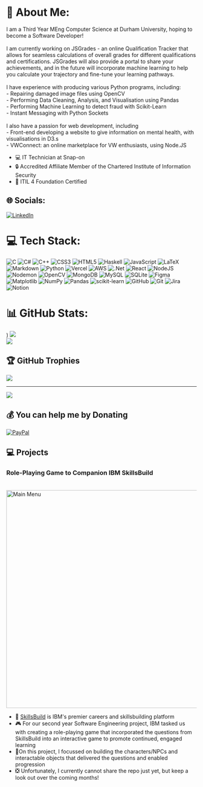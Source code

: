 # 💫 About Me:
I am a Third Year MEng Computer Science at Durham University, hoping to become a Software Developer!<br><br>I am currently working on JSGrades - an online Qualification Tracker that allows for seamless calculations of overall grades for different qualifications and certifications. JSGrades will also provide a portal to share your achievements, and in the future will incorporate machine learning to help you calculate your trajectory and fine-tune your learning pathways.<br><br> I have experience with producing various Python programs, including:<br>- Repairing damaged image files using OpenCV<br>- Performing Data Cleaning, Analysis, and Visualisation using Pandas<br>- Performing Machine Learning to detect fraud with Scikit-Learn<br>- Instant Messaging with Python Sockets<br><br> I also have a passion for web development, including<br>- Front-end developing a website to give information on mental health, with visualisations in D3.s<br>- VWConnect: an online marketplace for VW enthusiasts, using Node.JS

- 💻 IT Technician at Snap-on
- :lock: Accredited Affiliate Member of the Chartered Institute of Information Security
- :paperclip: ITIL 4 Foundation Certified


## 🌐 Socials:
[![LinkedIn](https://img.shields.io/badge/LinkedIn-%230077B5.svg?logo=linkedin&logoColor=white)](https://linkedin.com/in/jamesduxbury03) 

# 💻 Tech Stack:
![C](https://img.shields.io/badge/c-%2300599C.svg?style=for-the-badge&logo=c&logoColor=white) ![C#](https://img.shields.io/badge/c%23-%23239120.svg?style=for-the-badge&logo=csharp&logoColor=white) ![C++](https://img.shields.io/badge/c++-%2300599C.svg?style=for-the-badge&logo=c%2B%2B&logoColor=white) ![CSS3](https://img.shields.io/badge/css3-%231572B6.svg?style=for-the-badge&logo=css3&logoColor=white) ![HTML5](https://img.shields.io/badge/html5-%23E34F26.svg?style=for-the-badge&logo=html5&logoColor=white) ![Haskell](https://img.shields.io/badge/Haskell-5e5086?style=for-the-badge&logo=haskell&logoColor=white) ![JavaScript](https://img.shields.io/badge/javascript-%23323330.svg?style=for-the-badge&logo=javascript&logoColor=%23F7DF1E) ![LaTeX](https://img.shields.io/badge/latex-%23008080.svg?style=for-the-badge&logo=latex&logoColor=white) ![Markdown](https://img.shields.io/badge/markdown-%23000000.svg?style=for-the-badge&logo=markdown&logoColor=white) ![Python](https://img.shields.io/badge/python-3670A0?style=for-the-badge&logo=python&logoColor=ffdd54) ![Vercel](https://img.shields.io/badge/vercel-%23000000.svg?style=for-the-badge&logo=vercel&logoColor=white) ![AWS](https://img.shields.io/badge/AWS-%23FF9900.svg?style=for-the-badge&logo=amazon-aws&logoColor=white) ![.Net](https://img.shields.io/badge/.NET-5C2D91?style=for-the-badge&logo=.net&logoColor=white) ![React](https://img.shields.io/badge/react-%2320232a.svg?style=for-the-badge&logo=react&logoColor=%2361DAFB) ![NodeJS](https://img.shields.io/badge/node.js-6DA55F?style=for-the-badge&logo=node.js&logoColor=white) ![Nodemon](https://img.shields.io/badge/NODEMON-%23323330.svg?style=for-the-badge&logo=nodemon&logoColor=%BBDEAD) ![OpenCV](https://img.shields.io/badge/opencv-%23white.svg?style=for-the-badge&logo=opencv&logoColor=white) ![MongoDB](https://img.shields.io/badge/MongoDB-%234ea94b.svg?style=for-the-badge&logo=mongodb&logoColor=white) ![MySQL](https://img.shields.io/badge/mysql-4479A1.svg?style=for-the-badge&logo=mysql&logoColor=white) ![SQLite](https://img.shields.io/badge/sqlite-%2307405e.svg?style=for-the-badge&logo=sqlite&logoColor=white) ![Figma](https://img.shields.io/badge/figma-%23F24E1E.svg?style=for-the-badge&logo=figma&logoColor=white) ![Matplotlib](https://img.shields.io/badge/Matplotlib-%23ffffff.svg?style=for-the-badge&logo=Matplotlib&logoColor=black) ![NumPy](https://img.shields.io/badge/numpy-%23013243.svg?style=for-the-badge&logo=numpy&logoColor=white) ![Pandas](https://img.shields.io/badge/pandas-%23150458.svg?style=for-the-badge&logo=pandas&logoColor=white) ![scikit-learn](https://img.shields.io/badge/scikit--learn-%23F7931E.svg?style=for-the-badge&logo=scikit-learn&logoColor=white) ![GitHub](https://img.shields.io/badge/github-%23121011.svg?style=for-the-badge&logo=github&logoColor=white) ![Git](https://img.shields.io/badge/git-%23F05033.svg?style=for-the-badge&logo=git&logoColor=white) ![Jira](https://img.shields.io/badge/jira-%230A0FFF.svg?style=for-the-badge&logo=jira&logoColor=white) ![Notion](https://img.shields.io/badge/Notion-%23000000.svg?style=for-the-badge&logo=notion&logoColor=white)
# 📊 GitHub Stats:
[](https://github-readme-stats-nu-liart-37.vercel.app/api?username=jsduxie&show_icons=true&theme=transparent&rank_icon=github&count_private=true))
![](https://github-readme-streak-stats.herokuapp.com/?user=jsduxie&theme=dark&hide_border=false)<br/>
![](https://github-readme-stats.vercel.app/api/top-langs/?username=jsduxie&theme=dark&hide_border=false&include_all_commits=true&count_private=true&layout=compact)

## 🏆 GitHub Trophies
![](https://github-profile-trophy.vercel.app/?username=jsduxie&theme=nord&no-frame=false&no-bg=true&margin-w=4)

---
[![](https://visitcount.itsvg.in/api?id=jsduxie&icon=0&color=1)](https://visitcount.itsvg.in)

  ## 💰 You can help me by Donating
  [![PayPal](https://img.shields.io/badge/PayPal-00457C?style=for-the-badge&logo=paypal&logoColor=white)](https://paypal.me/jsduxie) 

  
<!-- Proudly created with GPRM ( https://gprm.itsvg.in ) -->

## 💻 Projects
### Role-Playing Game to Companion IBM SkillsBuild <br><br>
<div id="skillsbuild-menu"><img width="575" alt="Main Menu" src="https://github.com/jsduxie/jsduxie/assets/115461646/be418066-24bb-465e-bfb8-f180b784d541"></div>
<div id="skillsbuild-info">
  <ul>
    <li>🏫 <a href="https://skillsbuild.org">SkillsBuild</a> is IBM's premier careers and skillsbuilding platform</li>
    <li>🎮 For our second year Software Engineering project, IBM tasked us with creating a role-playing game that incorporated the questions from SkillsBuild into an interactive game to promote continued, engaged learning</li>
    <li>🧍On this project, I focussed on building the characters/NPCs and interactable objects that delivered the questions and enabled progression</li>
    <li>❎ Unfortunately, I currently cannot share the repo just yet, but keep a look out over the coming months!</li>
  </ul>
</div>
